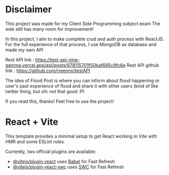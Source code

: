 # Disclaimer

This project was made for my Client Side Programming subject exam
The web still has many room for improvement!

In this project, I aim to make complete crud and auth process with ReactJS. For the full experience of that process, I use MongoDB as database and made my own API

Rest API link : https://test-api-nine-gamma.vercel.app/api/posts/678115701f50baf685c9fc6e
Rest API github link : https://github.com/rreennn/testAPI

The idea of Flood Post is where you can inform about flood happening or user's past experience of flood and share it with other users (kind of like twitter thing, but ofc not that good :P)

If you read this, thanks! Feel free to use the project!

# React + Vite

This template provides a minimal setup to get React working in Vite with HMR and some ESLint rules.

Currently, two official plugins are available:

- [@vitejs/plugin-react](https://github.com/vitejs/vite-plugin-react/blob/main/packages/plugin-react/README.md) uses [Babel](https://babeljs.io/) for Fast Refresh
- [@vitejs/plugin-react-swc](https://github.com/vitejs/vite-plugin-react-swc) uses [SWC](https://swc.rs/) for Fast Refresh
